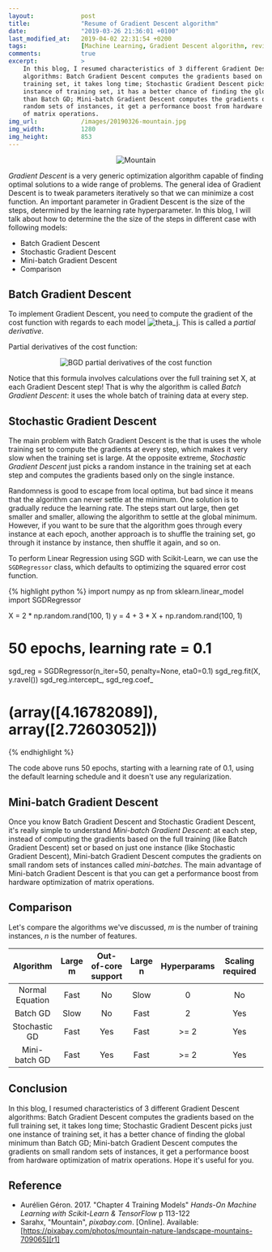 ```yaml
---
layout:             post
title:              "Resume of Gradient Descent algorithm"
date:               "2019-03-26 21:36:01 +0100"
last_modified_at:   2019-04-02 22:31:54 +0200
tags:               [Machine Learning, Gradient Descent algorithm, review]
comments:           true
excerpt:            >
    In this blog, I resumed characteristics of 3 different Gradient Descent
    algorithms: Batch Gradient Descent computes the gradients based on the full
    training set, it takes long time; Stochastic Gradient Descent picks just one
    instance of training set, it has a better chance of finding the global minimum
    than Batch GD; Mini-batch Gradient Descent computes the gradients on small
    random sets of instances, it get a performance boost from hardware optimization
    of matrix operations.
img_url:            /images/20190326-mountain.jpg
img_width:          1280
img_height:         853
---
```


<p align="center">
  <img alt="Mountain"
  src="{{ site.baseurl }}/images/20190326-mountain.jpg"/>
</p>

_Gradient Descent_ is a very generic optimization algorithm capable of finding
optimal solutions to a wide range of problems. The general idea of Gradient
Descent is to tweak parameters iteratively so that we can minimize a cost
function. An important parameter in Gradient Descent is the size of the steps,
determined by the learning rate hyperparameter. In this blog, I will talk about
how to determine the the size of the steps in different case with following
models:
- Batch Gradient Descent
- Stochastic Gradient Descent
- Mini-batch Gradient Descent
- Comparison

## Batch Gradient Descent
To implement Gradient Descent, you need to compute the gradient of the cost
function with regards to each model
<img alt="theta_j" src="https://latex.codecogs.com/gif.latex?\fn_phv&space;\theta&space;_{j}"/>.
This is called a _partial derivative_.

Partial derivatives of the cost function:
<p align="center">
  <img alt="BGD partial derivatives of the cost function"
  src="{{ site.baseurl }}/images/20190326-bgd.png"/>
</p>

Notice that this formula involves calculations over the full training set X, at
each Gradient Descent step! That is why the algorithm is called _Batch Gradient
Descent_: it uses the whole batch of training data at every step.

## Stochastic Gradient Descent
The main problem with Batch Gradient Descent is the that is uses the whole
training set to compute the gradients at every step, which makes it very slow
when the training set is large. At the opposite extreme, _Stochastic Gradient
Descent_ just picks a random instance in the training set at each step and
computes the gradients based only on the single instance.

Randomness is good to escape from local optima, but bad since it means that the
algorithm can never settle at the minimum. One solution is to gradually reduce
the learning rate. The steps start out large, then get smaller and smaller,
allowing the algorithm to settle at the global minimum. However, if you want to
be sure that the algorithm goes through every instance at each epoch, another
approach is to shuffle the training set, go through it instance by instance,
then shuffle it again, and so on.

To perform Linear Regression using SGD with Scikit-Learn, we can use the
`SGDRegressor` class, which defaults to optimizing the squared error cost
function.

{% highlight python %}
import numpy as np
from sklearn.linear_model import SGDRegressor

X = 2 * np.random.rand(100, 1)
y = 4 + 3 * X + np.random.rand(100, 1)

# 50 epochs, learning rate = 0.1
sgd_reg = SGDRegressor(n_iter=50, penalty=None, eta0=0.1)
sgd_reg.fit(X, y.ravel())
sgd_reg.intercept_, sgd_reg.coef_
# (array([4.16782089]), array([2.72603052]))
{% endhighlight %}

The code above runs 50 epochs, starting with a learning rate of 0.1, using the
default learning schedule and it doesn't use any regularization.

## Mini-batch Gradient Descent
Once you know Batch Gradient Descent and Stochastic Gradient Descent, it's
really simple to understand _Mini-batch Gradient Descent_: at each step,
instead of computing the gradients based on the full training (like Batch
Gradient Descent) set or based on just one instance (like Stochastic Gradient
Descent), Mini-batch Gradient Descent computes the gradients on small random
sets of instances called _mini-batches_. The main advantage of Mini-batch
Gradient Descent is that you can get a performance boost from hardware
optimization of matrix operations.

## Comparison
Let's compare the algorithms we've discussed, _m_ is the number of training
instances, _n_ is the number of features.

|Algorithm|Large m|Out-of-core support|Large n|Hyperparams|Scaling required|Scikit-Learn class|
|:-------:|:-----:|:-----------------:|:-----:|:---------:|:--------------:|:----------------:|
| Normal Equation | Fast | No | Slow | 0 | No | `LinearRegression` |
| Batch GD | Slow | No | Fast | 2 | Yes | n/a |
| Stochastic GD | Fast | Yes | Fast | >= 2 | Yes | `SGDRegressor` |
| Mini-batch GD | Fast | Yes | Fast | >= 2 | Yes | `SGDRegressor` |

## Conclusion
In this blog, I resumed characteristics of 3 different Gradient Descent
algorithms: Batch Gradient Descent computes the gradients based on the full
training set, it takes long time; Stochastic Gradient Descent picks just one
instance of training set, it has a better chance of finding the global minimum
than Batch GD; Mini-batch Gradient Descent computes the gradients on small
random sets of instances, it get a performance boost from hardware optimization
of matrix operations. Hope it's useful for you.


## Reference
- Aurélien Géron. 2017. "Chapter 4 Training Models" _Hands-On Machine Learning
with Scikit-Learn & TensorFlow_ p 113-122
- Sarahx, "Mountain", _pixabay.com_. [Online]. Available: [https://pixabay.com/photos/mountain-nature-landscape-mountains-709065][r1]

[r1]: https://pixabay.com/photos/mountain-nature-landscape-mountains-709065
